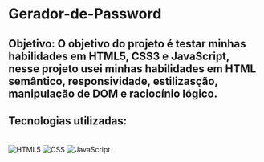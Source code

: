 # Gerador-de-Password

## Objetivo: O objetivo do projeto é testar minhas habilidades em HTML5, CSS3 e JavaScript, nesse projeto usei minhas habilidades em HTML semântico, responsividade, estilizasção, manipulação de DOM e raciocínio lógico. 

## Tecnologias utilizadas: 
<div style="display: inline_block"><br/>
  <img alt="HTML5" align="center" src="https://img.shields.io/badge/HTML-239120?style=for-the-badge&logo=html5&logoColor=white"/>
  <img alt="CSS" align="center" src="https://img.shields.io/badge/CSS-239120?&style=for-the-badge&logo=css3&logoColor=white"/>
  <img alt="JavaScript" align="center" src="https://img.shields.io/badge/JavaScript-F7DF1E?style=for-the-badge&logo=javascript&logoColor=black"/>
</div>
